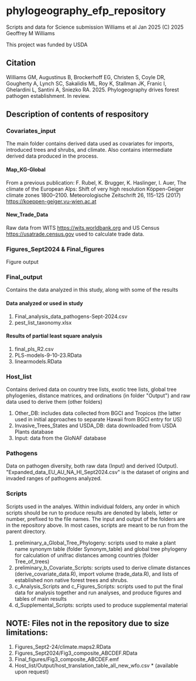 # phylogeography_efp_repository
Scripts and data for Science submission Williams et al Jan 2025
(C) 2025 Geoffrey M Williams

This project was funded by USDA

## Citation

Williams GM, Augustinus B, Brockerhoff EG, Christen S, Coyle DR, Gougherty A, Lynch SC, Sakalidis ML, Roy K, Stallman JK, Franic I, Ghelardini L, Santini A, Sniezko RA. 2025. Phylogeography drives forest pathogen establishment. In review.

## Description of contents of respository

### Covariates_input
The main folder contains derived data used as covariates for imports, introduced trees and shrubs, and climate. Also contains intermediate derived data produced in the process.

#### Map_KG-Global
From a previous publication: F. Rubel, K. Brugger, K. Haslinger, I. Auer, The climate of the European Alps: Shift of very high resolution Köppen-Geiger climate zones 1800–2100. Meteorologische Zeitschrift 26, 115-125 (2017)
<https://koeppen-geiger.vu-wien.ac.at>

#### New_Trade_Data
Raw data from WITS <https://wits.worldbank.org> and US Census <https://usatrade.census.gov> used to calculate trade data.

### Figures_Sept2024 & Final_figures
Figure output

### Final_output
Contains the data analyzed in this study, along with some of the results

#### Data analyzed or used in study
1. Final_analysis_data_pathogens-Sept-2024.csv
2. pest_list_taxonomy.xlsx

#### Results of partial least square analysis
1. final_pls_R2.csv
2. PLS-models-9-10-23.RData
3. linearmodels.RData

### Host_list
Contains derived data on country tree lists, exotic tree lists, global tree phylogenies, distance matrices, and ordinations (in folder "Output") and raw data used to derive them (other folders)
1. Other_DB: includes data collected from BGCI and Tropicos (the latter used in initial approaches to separate Hawaii from BGCI entry for US)
2. Invasive_Trees_States and USDA_DB: data downloaded from USDA Plants database
3. Input: data from the GloNAF database

### Pathogens
Data on pathogen diversity, both raw data (Input) and derived (Output). "Expanded_data_EU_AU_NA_HI_Sept2024.csv" is the dataset of origins and invaded ranges of pathogens analyzed.

### Scripts
Scripts used in the analyes. Within individual folders, any order in which scripts should be run to produce results are denoted by labels, letter or number, prefixed to the file names. The input and output of the folders are in the repository above. In most cases, scripts are meant to be run from the parent directory.
1. preliminary_a_Global_Tree_Phylogeny: scripts used to make a plant name synonym table (folder Synonym_table) and global tree phylogeny for calculation of unifrac distances among countries (folder Tree_of_trees)
2. preliminary_b_Covariate_Scripts: scripts used to derive climate distances (derive_covariate_data.R), import volume (trade_data.R), and lists of established non native forest trees and shrubs.
3. c_Analysis_Scripts and c_Figures_Scripts: scripts used to put the final data for analysis together and run  analyses, and produce figures and tables of main results
4. d_Supplemental_Scripts: scripts used to produce supplemental material

## NOTE: Files not in the repository due to size limitations:
1. Figures_Sept2-24/climate.maps2.RData
2. Figures_Sept2024/Fig3_composite_ABCDEF.RData
3. Final_figures/Fig3_composite_ABCDEF.emf
4. Host_list/Output/host_translation_table_all_new_wfo.csv * (available upon request)